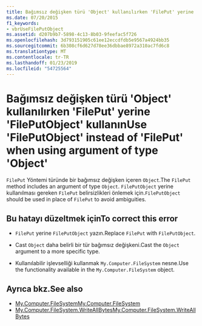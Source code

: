 ```yaml
---
title: Bağımsız değişken türü 'Object' kullanılırken 'FilePut' yerine 'FilePutObject' kullanın
ms.date: 07/20/2015
f1_keywords:
- vbrUseFilePutObject
ms.assetid: d207b9b7-5898-4c13-8b03-9feefac5f726
ms.openlocfilehash: 3d793151905c61ee12eccdfdb5e9567a4924bb35
ms.sourcegitcommit: 6b308cf6d627d78ee36dbbae8972a310ac7fd6c8
ms.translationtype: MT
ms.contentlocale: tr-TR
ms.lasthandoff: 01/23/2019
ms.locfileid: "54725564"
---
```

# <a name="use-fileputobject-instead-of-fileput-when-using-argument-of-type-object"></a><span data-ttu-id="c354f-102">Bağımsız değişken türü 'Object' kullanılırken 'FilePut' yerine 'FilePutObject' kullanın</span><span class="sxs-lookup"><span data-stu-id="c354f-102">Use 'FilePutObject' instead of 'FilePut' when using argument of type 'Object'</span></span>
<span data-ttu-id="c354f-103">`FilePut` Yöntemi türünde bir bağımsız değişken içeren `Object`.</span><span class="sxs-lookup"><span data-stu-id="c354f-103">The `FilePut` method includes an argument of type `Object`.</span></span> <span data-ttu-id="c354f-104">`FilePutObject` yerine kullanılması gereken `FilePut` belirsizlikleri önlemek için.</span><span class="sxs-lookup"><span data-stu-id="c354f-104">`FilePutObject` should be used in place of `FilePut` to avoid ambiguities.</span></span>  
  
## <a name="to-correct-this-error"></a><span data-ttu-id="c354f-105">Bu hatayı düzeltmek için</span><span class="sxs-lookup"><span data-stu-id="c354f-105">To correct this error</span></span>  
  
-   <span data-ttu-id="c354f-106">`FilePut` yerine `FilePutObject` yazın.</span><span class="sxs-lookup"><span data-stu-id="c354f-106">Replace `FilePut` with `FilePutObject`.</span></span>  
  
-   <span data-ttu-id="c354f-107">Cast `Object` daha belirli bir tür bağımsız değişkeni.</span><span class="sxs-lookup"><span data-stu-id="c354f-107">Cast the `Object` argument to a more specific type.</span></span>  
  
-   <span data-ttu-id="c354f-108">Kullanılabilir işlevselliği kullanmak `My.Computer.FileSystem` nesne.</span><span class="sxs-lookup"><span data-stu-id="c354f-108">Use the functionality available in the `My.Computer.FileSystem` object.</span></span>  
  
## <a name="see-also"></a><span data-ttu-id="c354f-109">Ayrıca bkz.</span><span class="sxs-lookup"><span data-stu-id="c354f-109">See also</span></span>

- [<span data-ttu-id="c354f-110">My.Computer.FileSystem</span><span class="sxs-lookup"><span data-stu-id="c354f-110">My.Computer.FileSystem</span></span>](xref:Microsoft.VisualBasic.FileIO.FileSystem)
- [<span data-ttu-id="c354f-111">My.Computer.FileSystem.WriteAllBytes</span><span class="sxs-lookup"><span data-stu-id="c354f-111">My.Computer.FileSystem.WriteAllBytes</span></span>](xref:Microsoft.VisualBasic.MyServices.FileSystemProxy.WriteAllBytes%2A)
